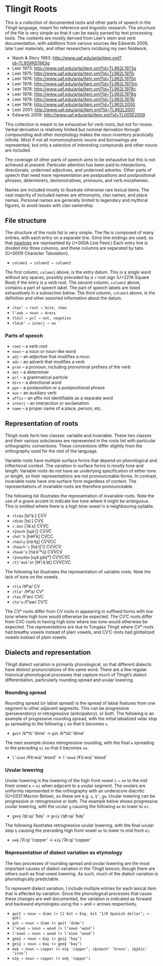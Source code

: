 # Tlingit Roots

This is a collection of documented roots and other parts of speech in the
Tlingit language, meant for reference and linguistic research. The structure of
the file is very simple so that it can be easily parsed by text processing
tools. The contents are mostly derived from Leer’s stem and verb documentation,
with additions from various sources like Edwards 2009, later Leer materials,
and other researchers inclduing my own fieldwork.

* Naish & Story 1963: http://www.uaf.edu/anla/item.xml?id=TL959NS1963g
* Leer 1973: http://www.uaf.edu/anla/item.xml?id=TL962L1973g
* Leer 1975: http://www.uaf.edu/anla/item.xml?id=TL962L1975i
* Leer 1976: http://www.uaf.edu/anla/item.xml?id=TL962L1975n
* Leer 1978: http://www.uaf.edu/anla/item.xml?id=TL962L1975m
* Leer 1978: http://www.uaf.edu/anla/item.xml?id=TL962L1978c
* Leer 1978: http://www.uaf.edu/anla/item.xml?id=TL962L1978g
* Leer 1978: http://www.uaf.edu/anla/item.xml?id=TL962L1978i
* Leer 1978: http://www.uaf.edu/anla/item.xml?id=TL962L2000
* Leer 2001: http://www.uaf.edu/anla/item.xml?id=TL962L2001
* Edwards 2009: http://www.uaf.edu/anla/item.xml?id=TL005E2009

This collection is meant to be exhaustive for verb roots, but not for nouns.
Verbal derivation is relatively limited but nominal derivation through
compounding and other morphology makes the noun inventory practically infinite.
Most if not all monomorphemic nouns and borrowings are represented, but only
a selection of interesting compounds and other nouns are included.

The coverage of other parts of speech aims to be exhaustive but this is not
achieved at present. Particular attention has been paid to interjections,
directionals, underived adjectives, and underived adverbs. Other parts of
speech that need more representation are postpositions and postpositional
phrases, determiners, demonstratives, pronouns, and verb morphemes.

Names are included mostly to illustrate otherwise rare lexical items. The
vast majority of included names are ethnonyms, clan names, and place names.
Personal names are generally limited to legendary and mythical figures, to
avoid issues with clan ownership.

## File structure

The structure of the roots list is very simple. The file is composed of many
entries, with each entry on a separate line. (Unix line endings are used, so
that [newlines](https://en.wikipedia.org/wiki/Newline) are represented by
U+000A Line Feed.) Each entry line is divided into three columns, and these
columns are separated by tabs (U+0009 Character Tabulation).

* `column1 → column2 → column3`

The first column, `column1` above, is the entry datum. This is a single word
without any spaces, possibly preceded by a `√` root sign (U+221A Square Root)
if the entry is a verb root. The second column, `column2` above, contains a
part of speech label. The part of speech labels are listed exhaustively in a
subsection below. The third column, `column3` above, is the definition and
other assorted information about the datum.

* `√taxʼ → root → bite, chew`
* `lʼaak → noun → dress`
* `tléil → pcl → not, negative`
* `tléikʼ → interj → no`

### Parts of speech

* `root` – a verb root
* `noun` – a noun or noun-like word
* `adj` – an adjective that modifies a noun
* `adv` – an adverb that modifies a verb
* `pron` – a pronoun, including pronominal prefixes of the verb
* `det` – a determiner
* `pcl` – a grammatical particle
* `dirn` – a directional word
* `ppn` – a postposition or a postpositional phrase
* `aux` – an auxiliary verb
* `affix` – an affix not identifiable as a separate word
* `interj` – an interjection or exclamation
* `name` – a proper name of a place, person, etc.

## Representation of roots

Tlingit roots form two classes: variable and invariable. These two classes and
their various subclasses are represented in the roots list with particular
orthographic conventions. These conventions differ slightly from the
orthography used for the rest of the language.

Variable roots have multiple surface forms that depend on phonological and
inflectional context. The variation in surface forms is mostly tone and length.
Variable roots do not have an underlying specification of either tone or
length, so their representations are not pronounceable forms. In contrast,
invariable roots have one surface form regardless of context. The
representations of invariable roots are therefore pronounceable.

The following list illustrates the representation of invariable roots. Note the
use of a grave accent to indicate low tone where it might be ambiguous. This is
omitted where there is a high tone vowel in a neighbouring syllable.

* `√tsàa` [tsʰàː] CV̀V̀
* `√dzée` [tsíː] CV́V́
* `√.àas` [ʔàːs] CV̀V̀C
* `√ÿáash` [ɰáːʃ] CV́V́C
* `√hélʼk` [héɬʼk] CV́CC
* `√náalx̱` [náːɬχ] CV́V́CC
* `√háachʼi` [háːtʃʼì] CV́V́CV̀
* `√haakʼú` [hàːkʼʷú] CV̀V̀CV́
* `√ÿaax̱áḵw` [ɰàːχáqʷ] CV̀V̀CV́C
* `√tlʼéekʼát` [tɬʼíːkʼát] CV́V́CV́C

The following list illustrates the representation of variable roots. Note the
lack of tone on the vowels.

* `√tla` /tɬʰa/ CV
* `√tlaʰ` /tɬʰa/ CVʰ
* `√tan` /tʰan/ CVC
* `√taʼw` /tʰaw/ CVʼC

The CVʰ roots differ from CV roots in appearing in suffixed forms with low tone
where high tone would otherwise be expected. The CVʼC roots differ from CVC
roots in having high tone where low tone would otherwise be expected.
The representations are due to Tongass Tlingit where CVʰ roots had breathy
vowels instead of plain vowels, and CVʼC roots had glottalized vowels instead
of plain vowels.

## Dialects and representation

Tlingit dialect variation is primarily phonological, so that different dialects
have distinct pronunciations of the same word. There are a few regular
historical phonological processes that capture much of Tlingit’s dialect
differentiation, particularly rounding spread and uvular lowering.

### Rounding spread

Rounding spread (or labial spread) is the spread of labial features from one
segment to other adjacent segments. This can be progressive (perseveratory) or
retrogressive (anticipatory), or both. The following is an example of
progressive rounding spread, with the initial labialized velar stop `gw`
spreading to the following `i` so that it becomes `u`.

* `gwít` /kʷít/ ‘dime’ → `gút` /kʷút/ ‘dime’

The next example shows retrogressive rounding, with the final `w` spreading to
the preceding `ei` so that it becomes `oo`.

* `lʼeiwú` /ɬʼèːwú/ ‘wood’ → `lʼoowú` /ɬʼùːwú/ ‘wood’

### Uvular lowering

Uvular lowering is the lowering of the high front vowel `i` ~ `ee` to the
mid front vowel `e` ~ `ei` when adjacent to a uvular segment. The uvulars are
uniformly represented in the orthography with an underscore diacritic
(U+0331 Macron Below), so these are e.g. `x̱`, `ḵʼ`, `g̱w`. Uvular lowering
can be progressive or retrogressive or both. The example below shows 
progressive uvular lowering, with the uvular `g̱` causing the following `ee`
to lower to `ei`.

* `g̱eeÿ` /qìːɰ/ ‘bay’ → `g̱eiÿ` /qèːɰ/ ‘bay’

The following illustrates retrogressive uvular lowering, with the final uvular
stop `ḵ` causing the preceding high front vowel `ee` to lower to mid front
`ei`.

* `eeḵ` /ʔìːq/ ‘copper’ → `eiḵ` /ʔèːq/ ‘copper’

### Representation of dialect variation as etymology

The two processes of rounding spread and uvular lowering are the most important
causes of dialect variation in the Tlingit lexicon, though there are others
such as final vowel lowering. As such, much of the dialect variation is
phonologically predictable.

To represent dialect variation, I include multiple entries for each lexical
item that is affected by variation. Since the phonological processes that cause
these changes are well documented, the variation is indicated as forward and
backward etymologies using the > and < arrows respectively.

* `gwít → noun → dime (< CJ bit < Eng. bit ‘1/8 Spanish dollar’; > gút)`
* `gút → noun → dime (< gwít ‘dime’)`
* `lʼeiwú → noun → wood (> lʼoowú ‘wood’)`
* `lʼoowú → noun → wood (< lʼeiwú ‘wood’)`
* `g̱eeÿ → noun → bay (> g̱eiÿ ‘bay’)`
* `g̱eiÿ → noun → bay (< g̱eeÿ ‘bay’)`
* `eeḵ → noun → copper (> eiḵ ‘copper’, iḵnáachʼ ‘brass’, iḵÿéisʼ ‘iron’)`
* `eiḵ → noun → copper (< eeḵ ‘copper’)`
